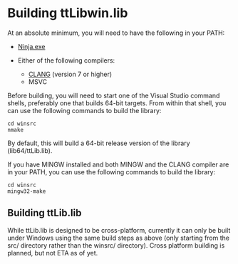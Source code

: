 # Building ttLibwin.lib

At an absolute minimum, you will need to have the following in your PATH:

- [Ninja.exe](https://github.com/ninja-build/ninja)

- Either of the following compilers:
  - [CLANG](https://clang.llvm.org/) (version 7 or higher)
  - MSVC

Before building, you will need to start one of the Visual Studio command shells, preferably one that builds 64-bit targets. From within that shell, you can use the following commands to build the library:

	cd winsrc
	nmake

By default, this will build a 64-bit release version of the library (lib64/ttLib.lib).

If you have MINGW installed and both MINGW and the CLANG compiler are in your PATH, you can use the following commands to build the library:

	cd winsrc
	mingw32-make

## Building ttLib.lib

While ttLib.lib is designed to be cross-platform, currently it can only be built under Windows using the same build steps as above (only starting from the src/ directory rather than the winsrc/ directory). Cross platform building is planned, but not ETA as of yet.
